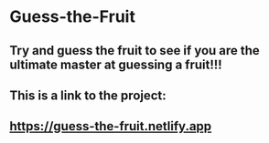 # Guess-the-Fruit
## Try and guess the fruit to see if you are the ultimate master at guessing a fruit!!!
## This is a link to the project:
## https://guess-the-fruit.netlify.app

